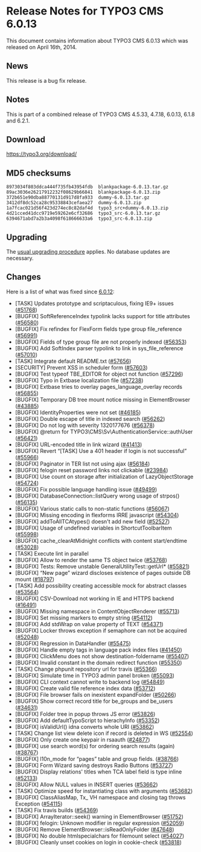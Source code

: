 Release Notes for TYPO3 CMS 6.0.13
==================================

This document contains information about TYPO3 CMS 6.0.13 which was
released on April 16th, 2014.

News
----

This release is a bug fix release.

Notes
-----

This is part of a combined release of TYPO3 CMS 4.5.33, 4.7.18, 6.0.13,
6.1.8 and 6.2.1.

Download
--------

<https://typo3.org/download/>

MD5 checksums
-------------

    8973034f803ddca444f735fb43954fdb  blankpackage-6.0.13.tar.gz
    89ac3036e26217912232f08629b66841  blankpackage-6.0.13.zip
    372b651e90dba88770131d917d8fa933  dummy-6.0.13.tar.gz
    3412df8dc52ca28c95338843cefaea27  dummy-6.0.13.zip
    1a7fcac021d56f423d274ec8c82daf4d  typo3_src+dummy-6.0.13.zip
    4d21cced41dcc9719e59262e6cf32686  typo3_src-6.0.13.tar.gz
    6394671abd7a2b3a4098f618666633a6  typo3_src-6.0.13.zip

Upgrading
---------

The [usual upgrading
procedure](https://docs.typo3.org/typo3cms/InstallationGuide/) applies.
No database updates are necessary.

Changes
-------

Here is a list of what was fixed since
[6.0.12](TYPO3_6.0.12 "wikilink"):

-   \[TASK\] Updates prototype and scriptaculous, fixing IE9+ issues
    ([\#51768](https://forge.typo3.org/issues/51768))
-   \[BUGFIX\] SoftReferenceIndex typolink lacks support for title
    attributes ([\#56580](https://forge.typo3.org/issues/56580))
-   \[BUGFIX\] Fix refindex for FlexForm fields type group
    file\_reference ([\#56991](https://forge.typo3.org/issues/56991))
-   \[BUGFIX\] Fields of type group file are not properly indexed
    ([\#56353](https://forge.typo3.org/issues/56353))
-   \[BUGFIX\] Add SoftIndex parser typolink to link in
    sys\_file\_reference
    ([\#57010](https://forge.typo3.org/issues/57010))
-   \[TASK\] Integrate default README.txt
    ([\#57656](https://forge.typo3.org/issues/57656))
-   \[SECURITY\] Prevent XSS in scheduler form
    ([\#57603](https://forge.typo3.org/issues/57603))
-   \[BUGFIX\] Test typeof TBE\_EDITOR for object not function
    ([\#57296](https://forge.typo3.org/issues/57296))
-   \[BUGFIX\] Typo in Extbase localization file
    ([\#57238](https://forge.typo3.org/issues/57238))
-   \[BUGFIX\] Extbase tries to overlay pages\_language\_overlay records
    ([\#56855](https://forge.typo3.org/issues/56855))
-   \[BUGFIX\] Temporary DB tree mount notice missing in ElementBrowser
    ([\#43885](https://forge.typo3.org/issues/43885))
-   \[BUGFIX\] IdentityProperties were not set
    ([\#46185](https://forge.typo3.org/issues/46185))
-   \[BUGFIX\] Double escape of title in indexed search
    ([\#56262](https://forge.typo3.org/issues/56262))
-   \[BUGFIX\] Do not log with severity 1320177676
    ([\#56378](https://forge.typo3.org/issues/56378))
-   \[BUGFIX\] @return for
    TYPO3\\CMS\\Sv\\AuthenticationService::authUser
    ([\#56421](https://forge.typo3.org/issues/56421))
-   \[BUGFIX\] URL-encoded title in link wizard
    ([\#41413](https://forge.typo3.org/issues/41413))
-   \[BUGFIX\] Revert “\[TASK\] Use a 401 header if login is not
    successful” ([\#55966](https://forge.typo3.org/issues/55966))
-   \[BUGFIX\] Paginator in TER list not using ajax
    ([\#56184](https://forge.typo3.org/issues/56184))
-   \[BUGFIX\] felogin reset password links not clickable
    ([\#23984](https://forge.typo3.org/issues/23984))
-   \[BUGFIX\] Use count on storage after initialization of
    LazyObjectStorage ([\#54724](https://forge.typo3.org/issues/54724))
-   \[BUGFIX\] Fix possible language handling issue
    ([\#49499](https://forge.typo3.org/issues/49499))
-   \[BUGFIX\] DatabaseConnection::listQuery wrong usage of strpos()
    ([\#56135](https://forge.typo3.org/issues/56135))
-   \[BUGFIX\] Various static calls to non-static functions
    ([\#56067](https://forge.typo3.org/issues/56067))
-   \[BUGFIX\] Missing encoding in flexforms IRRE javascript
    ([\#54304](https://forge.typo3.org/issues/54304))
-   \[BUGFIX\] addToAllTCAtypes() doesn't add new field
    ([\#52527](https://forge.typo3.org/issues/52527))
-   \[BUGFIX\] Usage of undefined variables in ShortcutToolbarItem
    ([\#55998](https://forge.typo3.org/issues/55998))
-   \[BUGFIX\] cache\_clearAtMidnight conflicts with content
    start/endtime ([\#53028](https://forge.typo3.org/issues/53028))
-   \[TASK\] Execute lint in parallel
-   \[BUGFIX\] Allow to render the same TS object twice
    ([\#53768](https://forge.typo3.org/issues/53768))
-   \[BUGFIX\] Tests: Remove unstable GeneralUtilityTest::getUrl\*
    ([\#55821](https://forge.typo3.org/issues/55821))
-   \[BUGFIX\] “New page” wizard discloses existence of pages outside DB
    mount ([\#18797](https://forge.typo3.org/issues/18797))
-   \[TASK\] Add possibility creating accessible mock for abstract
    classes ([\#53564](https://forge.typo3.org/issues/53564))
-   \[BUGFIX\] CSV-Download not working in IE and HTTPS backend
    ([\#16491](https://forge.typo3.org/issues/16491))
-   \[BUGFIX\] Missing namespace in ContentObjectRenderer
    ([\#55713](https://forge.typo3.org/issues/55713))
-   \[BUGFIX\] Set missing markers to empty string
    ([\#54112](https://forge.typo3.org/issues/54112))
-   \[BUGFIX\] Add stdWrap on value property of TEXT
    ([\#54371](https://forge.typo3.org/issues/54371))
-   \[BUGFIX\] Locker throws exception if semaphore can not be acquired
    ([\#52048](https://forge.typo3.org/issues/52048))
-   \[BUGFIX\] Regression in DataHandler
    ([\#55475](https://forge.typo3.org/issues/55475))
-   \[BUGFIX\] Handle empty tags in language pack index files
    ([\#41450](https://forge.typo3.org/issues/41450))
-   \[BUGFIX\] ClickMenu does not show destination-foldername
    ([\#55407](https://forge.typo3.org/issues/55407))
-   \[BUGFIX\] Invalid constant in the domain redirect function
    ([\#55350](https://forge.typo3.org/issues/55350))
-   \[TASK\] Change phpunit repository url for travis
    ([\#55366](https://forge.typo3.org/issues/55366))
-   \[BUGFIX\] Simulate time in TYPO3 admin panel broken
    ([\#55093](https://forge.typo3.org/issues/55093))
-   \[BUGFIX\] CLI context cannot write to backend log
    ([\#54849](https://forge.typo3.org/issues/54849))
-   \[BUGFIX\] Create valid file reference index data
    ([\#53712](https://forge.typo3.org/issues/53712))
-   \[BUGFIX\] File browser fails on inexistent expandFolder
    ([\#50266](https://forge.typo3.org/issues/50266))
-   \[BUGFIX\] Show correct record title for be\_groups and be\_users
    ([\#34631](https://forge.typo3.org/issues/34631))
-   \[BUGFIX\] Folder tree in popup throws JS error
    ([\#53826](https://forge.typo3.org/issues/53826))
-   \[BUGFIX\] Add defaultTypoScript to hierachyInfo
    ([\#53352](https://forge.typo3.org/issues/53352))
-   \[BUGFIX\] isValidUrl() idna converts whole URI
    ([\#53862](https://forge.typo3.org/issues/53862))
-   \[TASK\] Change list view delete icon if record is deleted in WS
    ([\#52554](https://forge.typo3.org/issues/52554))
-   \[BUGFIX\] Only create one keypair in rsaauth
    ([\#24877](https://forge.typo3.org/issues/24877))
-   \[BUGFIX\] use search word(s) for ordering search results (again)
    ([\#38767](https://forge.typo3.org/issues/38767))
-   \[BUGFIX\] l10n\_mode for “pages” table and group fields.
    ([\#38766](https://forge.typo3.org/issues/38766))
-   \[BUGFIX\] Form Wizard saving destroys Radio Buttons
    ([\#53727](https://forge.typo3.org/issues/53727))
-   \[BUGFIX\] Display relations' titles when TCA label field is type
    inline ([\#52133](https://forge.typo3.org/issues/52133))
-   \[BUGFIX\] Allow NULL values in INSERT queries
    ([\#53662](https://forge.typo3.org/issues/53662))
-   \[TASK\] Optimize speed for instantiating class with arguments
    ([\#53682](https://forge.typo3.org/issues/53682))
-   \[BUGFIX\] ClassAliasMap, Tx\_ VH namespace and closing tag throws
    Exception ([\#54115](https://forge.typo3.org/issues/54115))
-   \[TASK\] Fix travis builds
    ([\#54369](https://forge.typo3.org/issues/54369))
-   \[BUGFIX\] ArrayIterator::seek() warning in ElementBrowser
    ([\#51752](https://forge.typo3.org/issues/51752))
-   \[BUGFIX\] felogin: Unknown modifier in regular expression
    ([\#52059](https://forge.typo3.org/issues/52059))
-   \[BUGFIX\] Remove ElementBrowser::isReadOnlyFolder
    ([\#47648](https://forge.typo3.org/issues/47648))
-   \[BUGFIX\] No double htmlspecialchars for filemount select
    ([\#54027](https://forge.typo3.org/issues/54027))
-   \[BUGFIX\] Cleanly unset cookies on login in cookie-check
    ([\#53818](https://forge.typo3.org/issues/53818))


